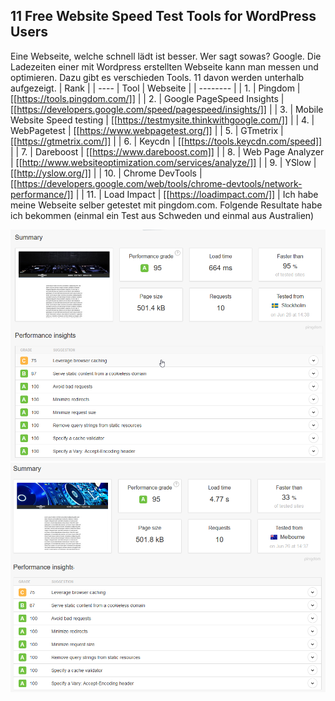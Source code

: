 ## 11 Free Website Speed Test Tools for WordPress Users
Eine Webseite, welche schnell lädt ist besser. Wer sagt sowas? Google. Die Ladezeiten einer mit Wordpress erstellten Webseite kann man messen und optimieren. Dazu gibt es verschieden Tools. 11 davon werden unterhalb aufgezeigt.
| Rank |
| ---- | Tool                         | Webseite |
| -------- |
| 1.   | Pingdom                      | [[https://tools.pingdom.com/]] |
| 2.   | Google PageSpeed Insights    | [[https://developers.google.com/speed/pagespeed/insights/]] |
| 3.   | Mobile Website Speed testing | [[https://testmysite.thinkwithgoogle.com/]] |
| 4.   | WebPagetest                  | [[https://www.webpagetest.org/]] |
| 5.   | GTmetrix                     | [[https://gtmetrix.com/]] |
| 6.   | Keycdn                       | [[https://tools.keycdn.com/speed]] |
| 7.   | Dareboost                    | [[https://www.dareboost.com]] |
| 8.   | Web Page Analyzer            | [[http://www.websiteoptimization.com/services/analyze/]] |
| 9.   | YSlow                        | [[http://yslow.org/]] |
| 10.  | Chrome DevTools              | [[https://developers.google.com/web/tools/chrome-devtools/network-performance/]] |
| 11.  | Load Impact                  | [[https://loadimpact.com/]] |
Ich habe meine Webseite selber getestet mit pingdom.com. Folgende Resultate habe ich bekommen (einmal ein Test aus Schweden und einmal aus Australien)


![No alt text available](/artikel/kinsta.com/speedtest-sweden.png)![No alt text available](/artikel/kinsta.com/speedtest-australia.png)